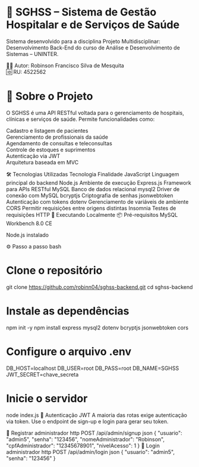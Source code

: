 # 🏥 SGHSS – Sistema de Gestão Hospitalar e de Serviços de Saúde
Sistema desenvolvido para a disciplina Projeto Multidisciplinar: Desenvolvimento Back-End do curso de Análise e Desenvolvimento de Sistemas – UNINTER.

👨‍💻 Autor: Robinson Francisco Silva de Mesquita <br>
🆔 RU: 4522562

# 🚀 Sobre o Projeto
O SGHSS é uma API RESTful voltada para o gerenciamento de hospitais, clínicas e serviços de saúde. Permite funcionalidades como:

Cadastro e listagem de pacientes <br>
Gerenciamento de profissionais da saúde<br>
Agendamento de consultas e teleconsultas<br>
Controle de estoques e suprimentos<br>
Autenticação via JWT<br>
Arquitetura baseada em MVC<br>

🛠️ Tecnologias Utilizadas
Tecnologia	Finalidade
JavaScript	Linguagem principal do backend
Node.js	Ambiente de execução
Express.js	Framework para APIs RESTful
MySQL	Banco de dados relacional
mysql2	Driver de conexão com MySQL
bcryptjs	Criptografia de senhas
jsonwebtoken	Autenticação com tokens
dotenv	Gerenciamento de variáveis de ambiente
CORS	Permitir requisições entre origens distintas
Insomnia	Testes de requisições HTTP
🧪 Executando Localmente
📦 Pré-requisitos
MySQL Workbench 8.0 CE

Node.js instalado

⚙️ Passo a passo
bash
# Clone o repositório
git clone https://github.com/robinn04/sghss-backend.git
cd sghss-backend

# Instale as dependências
npm init -y
npm install express mysql2 dotenv bcryptjs jsonwebtoken cors

# Configure o arquivo .env
DB_HOST=localhost
DB_USER=root
DB_PASS=root
DB_NAME=SGHSS
JWT_SECRET=chave_secreta

# Inicie o servidor
node index.js
🔐 Autenticação JWT
A maioria das rotas exige autenticação via token. Use o endpoint de sign-up e login para gerar seu token.

🔑 Registrar administrador
http
POST /api/admin/signup
json
{
  "usuario": "admin5",
  "senha": "123456",
  "nomeAdministrador": "Robinson",
  "cpfAdministrador": "12345678901",
  "nivelAcesso": 1
}
🔑 Login administrador
http
POST /api/admin/login
json
{
  "usuario": "admin5",
  "senha": "123456"
}
